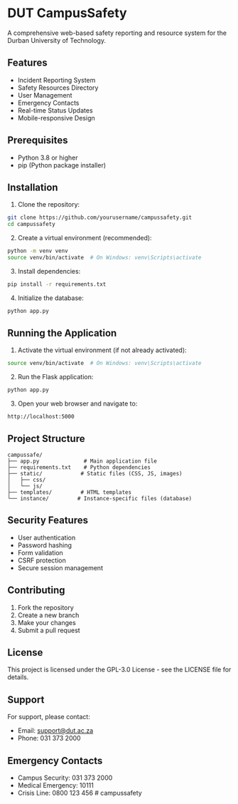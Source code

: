 # DUT CampusSafety

A comprehensive web-based safety reporting and resource system for the Durban University of Technology.

## Features

- Incident Reporting System
- Safety Resources Directory
- User Management
- Emergency Contacts
- Real-time Status Updates
- Mobile-responsive Design

## Prerequisites

- Python 3.8 or higher
- pip (Python package installer)

## Installation

1. Clone the repository:
```bash
git clone https://github.com/yourusername/campussafety.git
cd campussafety
```

2. Create a virtual environment (recommended):
```bash
python -m venv venv
source venv/bin/activate  # On Windows: venv\Scripts\activate
```

3. Install dependencies:
```bash
pip install -r requirements.txt
```

4. Initialize the database:
```bash
python app.py
```

## Running the Application

1. Activate the virtual environment (if not already activated):
```bash
source venv/bin/activate  # On Windows: venv\Scripts\activate
```

2. Run the Flask application:
```bash
python app.py
```

3. Open your web browser and navigate to:
```
http://localhost:5000
```

## Project Structure

```
campussafe/
├── app.py              # Main application file
├── requirements.txt    # Python dependencies
├── static/            # Static files (CSS, JS, images)
│   ├── css/
│   └── js/
├── templates/         # HTML templates
└── instance/         # Instance-specific files (database)
```

## Security Features

- User authentication
- Password hashing
- Form validation
- CSRF protection
- Secure session management

## Contributing

1. Fork the repository
2. Create a new branch
3. Make your changes
4. Submit a pull request

## License

This project is licensed under the GPL-3.0 License - see the LICENSE file for details.

## Support

For support, please contact:
- Email: support@dut.ac.za
- Phone: 031 373 2000

## Emergency Contacts

- Campus Security: 031 373 2000
- Medical Emergency: 10111
- Crisis Line: 0800 123 456 #   c a m p uss a f e ty
 
 